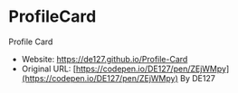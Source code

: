# ProfileCard
Profile Card
* Website: https://de127.github.io/Profile-Card
* Original URL: [https://codepen.io/DE127/pen/ZEjWMpy](https://codepen.io/DE127/pen/ZEjWMpy)
By DE127
